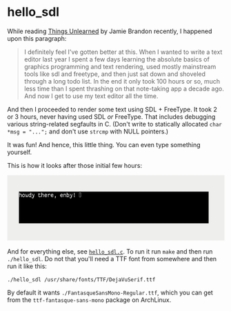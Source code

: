 # hello\_sdl

While reading [Things Unlearned](https://scattered-thoughts.net/writing/things-unlearned)
by Jamie Brandon recently, I happened upon this paragraph:

> I definitely feel I've gotten better at this. When I wanted to write a
> text editor last year I spent a few days learning the absolute basics
> of graphics programming and text rendering, used mostly mainstream
> tools like sdl and freetype, and then just sat down and shoveled
> through a long todo list. In the end it only took 100 hours or so,
> much less time than I spent thrashing on that note-taking app a decade
> ago. And now I get to use my text editor all the time.

And then I proceeded to render some text using SDL + FreeType.  It took
2 or 3 hours, never having used SDL _or_ FreeType.  That includes
debugging various string-related segfaults in C.  (Don't write to
statically allocated `char *msg = "...";` and don't use `strcmp` with
NULL pointers.)

It was fun!  And hence, this little thing.  You can even type something
yourself.

This is how it looks after those initial few hours:

![screenshot of hello\_sdl running](./screenshot.png)

And for everything else, see [`hello_sdl.c`](./hello_sdl.c).  To run it
run `make` and then run `./hello_sdl`.  Do not that you'll need a TTF
font from somewhere and then run it like this:

```
./hello_sdl /usr/share/fonts/TTF/DejaVuSerif.ttf
```

By default it wants `./FantasqueSansMono-Regular.ttf`, which you can get
from the `ttf-fantasque-sans-mono` package on ArchLinux.
